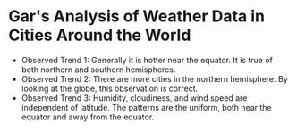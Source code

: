 # Gar's Analysis of Weather Data in Cities Around the World

* Observed Trend 1: Generally it is hotter near the equator.  It is true of both northern and southern hemispheres.
* Observed Trend 2: There are more cities in the northern hemisphere.  By looking at the globe, this observation is correct.
* Observed Trend 3: Humidity, cloudiness, and wind speed are independent of latitude.  The patterns are the uniform, both near the equator and away from the equator.
